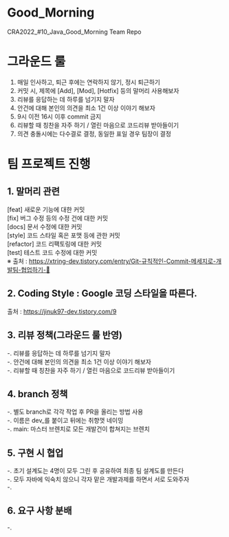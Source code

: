 # Good_Morning
CRA2022_#10_Java_Good_Morning Team Repo


# 그라운드 룰
1. 매일 인사하고, 퇴근 후에는 연락하지 않기, 정시 퇴근하기
2. 커밋 시, 제목에 [Add], [Mod], [Hotfix] 등의 말머리 사용해보자
3. 리뷰를 응답하는 데 하루를 넘기지 말자
4. 안건에 대해 본인의 의견을 최소 1건 이상 이야기 해보자
5. 9시 이전 16시 이후 commit 금지
6. 리뷰할 때 칭찬을 자주 하기 / 열린 마음으로 코드리뷰 받아들이기
7. 의견 충돌시에는 다수결로 결정, 동일한 표일 경우 팀장이 결정


# 팀 프로젝트 진행
## 1. 말머리 관련
  [feat] 새로운 기능에 대한 커밋  
  [fix] 버그 수정 등의 수정 건에 대한 커밋  
  [docs] 문서 수정에 대한 커밋  
  [style] 코드 스타일 혹은 포맷 등에 관한 커밋  
  [refactor] 코드 리팩토링에 대한 커밋  
  [test] 테스트 코드 수정에 대한 커밋  
  ※ 출처 : https://xtring-dev.tistory.com/entry/Git-규칙적인-Commit-메세지로-개발팀-협업하기-👾

## 2. Coding Style : Google 코딩 스타일을 따른다. 
출처 : https://jinuk97-dev.tistory.com/9

## 3. 리뷰 정책(그라운드 룰 반영)
 -. 리뷰를 응답하는 데 하루를 넘기지 말자  
 -. 안건에 대해 본인의 의견을 최소 1건 이상 이야기 해보자  
 -. 리뷰할 때 칭찬을 자주 하기 / 열린 마음으로 코드리뷰 받아들이기

## 4. branch 정책
 -. 별도 branch로 각각 작업 후 PR을 올리는 방법 사용  
 -. 이름은 dev_를 붙이고 뒤에는 취향껏 네이밍  
 -. main: 마스터 브렌치로 모든 개발건이 합쳐지는 브렌치

## 5. 구현 시 협업
 -. 초기 설계도는 4명이 모두 그린 후 공유하여 최종 팀 설계도를 만든다  
 -. 모두 자바에 익숙치 않으니 각자 맡은 개발과제를 하면서 서로 도와주자  
 -. 

## 6. 요구 사항 분배
 -. 
 
